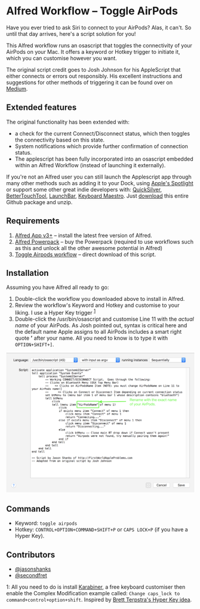 Alfred Workflow – Toggle AirPods
=====================

Have you ever tried to ask Siri to connect to your AirPods? Alas, it can't. So until that day arrives, here's a script solution for you!

This Alfred workflow runs an osascript that toggles the connectivity of your AirPods on your Mac. It offers a keyword or Hotkey trigger to initiate it, which you can customise however you want.

The original script credit goes to Josh Johnson for his AppleScript that either connects or errors out responsibly. His excellent instructions and suggestions for other methods of triggering it can be found over on [Medium](https://medium.com/@secondfret/how-to-connect-your-airpods-to-your-mac-with-a-keyboard-shortcut-9d72e786993b).

## Extended features
The original functionality has been extended with:

* a check for the current Connect/Disconnect status, which then toggles the connectivity based on this state.
* System notifications which provide further confirmation of connection status.
* The applescript has been fully incorporated into an osascript embedded within an Alfred Workflow (instead of launching it externally).

If you're not an Alfred user you can still launch the Applescript app through many other methods such as adding it to your Dock, using [Apple's Spotlight](https://support.apple.com/en-us/HT204014)  or support some other great indie developers with: [QuickSilver](https://qsapp.com), [BetterTouchTool](https://www.boastr.net), [LaunchBar](https://www.obdev.at/products/launchbar/index.html),  [Keyboard Maestro](https://www.keyboardmaestro.com/main/).  Just [download](https://github.com/jasonshanks/alfred-workflow-toggle-airpods/archive/master.zip) this entire Github package and unzip.

## Requirements
1. [Alfred App v3+](http://www.alfredapp.com/#download) – install the latest free version of Alfred.
2. [Alfred Powerpack](https://www.alfredapp.com/powerpack/buy/) – buy the Powerpack (required to use workflows such as this and unlock all the other awesome potential in Alfred)
3. [Toggle Airpods workflow](https://raw.github.com/jasonshanks/alfred-workflow-toggle-airpods/master/toggle-airpods.alfredworkflow) – direct download of this script.

## Installation
Assuming you have Alfred all ready to go:
1. Double-click the workflow you downloaded above to install in Alfred.
2. Review the workflow's Keyword and  Hotkey and customise to your liking. I use a Hyper Key trigger <sup>[1](#fn1)</sup>	
3. Double-click the /usr/bin/osascript and customise Line 11 with the *actual name* of your AirPods. As Josh pointed out, syntax is critical here and the default name Apple assigns to all AirPods includes a smart right quote **&rsquo;** after your name. All you need to know is to type it with  `OPTION+SHIFT+]`.

![screenshot indicating where to edit the osascript][osascript]

## Commands
- Keyword: `toggle airpods`
- Hotkey: `CONTROL+OPTION+COMMAND+SHIFT+P` or `CAPS LOCK+P` (if you have  a Hyper Key).

## Contributors
- [@jasonshanks](https://github.com/jasonshanks)
- [@secondfret](https://github.com/secondfret)

<a name="fn1">1</a>: All you need to do is install  [Karabiner](https://pqrs.org/osx/karabiner/index.html), a free keyboard customiser then enable the Complex Modification example called: `Change caps_lock to command+control+option+shift`. Inspired by [Brett Terpstra's Hyper Key idea](http://brettterpstra.com/2012/12/08/a-useful-caps-lock-key/).

[osascript]: ./screenshots/edit-osascript.png "Edit Airpods name in osascript"